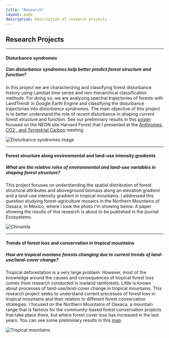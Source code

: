 ```yaml
---
title: "Research"
layout: page
description: Description of research projects.
---
```


## Research Projects
---

#### Disturbance syndromes

##### Can disturbance syndromes help better predict forest structure and function?

In this project we are characterizing and classifying forest disturbance history using Landsat time series and non-hierarchical classification methods.
For doing so, we are analyzing spectral trajectories of forests with LandTrendr in Google Earth Engine and classifying the disturbance trajectories into *disturbance syndromes*. The main objective of this project is to better understand the role of recent disturbance in shaping current forest structure and function.
See our preliminary results in this [poster](https://drive.google.com/file/d/1N3H0YCEaDTQwlk9luDaVigq9Dlnmmbg5/view?usp=sharing) focused on the NEON site Harvard Forest that I presented at the [Anthromes, CO2 , and Terrestrial Carbon](https://www.anthromes-co2-and-terrestrial-carbon.com/2023/en/page/home) meeting.

![Disturbance syndromes image](/img/dist_syndromes.png)

---

#### Forest structure along environmental and land-use intensity gradients

##### What are the relative roles of environmental and land-use variables in shaping forest structure?

This project focuses on understanding the spatial distribution of forest structural attributes and aboveground biomass along an elevation gradient and a land-use intensity gradient in tropical mountains. I addressed this question studying forest-agriculture mosaics in the Northern Mountains of Oaxaca, in Mexico, where I took the photo I'm showing below. A paper showing the results of this research is about to be published in the journal Ecosystems. 

![Chinantla](/img/chinantla.JPG)

---

#### Trends of forest loss and conservation in tropical mountains

##### How are tropical montane forests changing due to current trends of land-use/land-cover change?

Tropical deforestation is a very large problem. However, most of the knowledge around the causes and consequences of tropical forest loss comes from research conducted in lowland rainforests. Little is known about processes of land-use/land-cover change in tropical mountains. 
This research project seeks to understand current processes of forest loss in tropical mountains and their relation to different forest conservation strategies. I focused on the Northern Mountains of Oaxaca, a mountain range that is famous for the community-based forest conservation projects that take place there, but where forest cover loss has increased in the last years. You can see some preliminary results in this [map](https://pages.uoregon.edu/adrianau/Maps/19yrsforestlossNMO.pdf).

![Tropical mountains](/img/IMG_5885.JPG)
